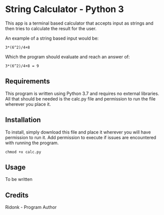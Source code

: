 
# String Calculator - Python 3

This app is a terminal based calculator that accepts input as strings and then tries to calculate the result for the user.

An example of a string based input would be:

`3*(6^2)/4+8`

Which the program should evaluate and reach an answer of:

`3*(6^2)/4+8 = 9`

## Requirements

This program is written using Python 3.7 and requires no external libraries. All that should be needed is the calc.py file and permission to run the file wherever you place it.

## Installation

To install, simply download this file and place it wherever you will have permission to run it. Add permission to execute if issues are encountered with running the program.

`chmod +x calc.py`

## Usage

To be written

## Credits
Ridonk - Program Author
